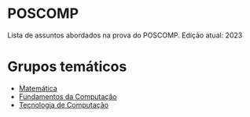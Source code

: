 # POSCOMP

Lista de assuntos abordados na prova do POSCOMP. Edição atual: 2023

# Grupos temáticos

- [Matemática]()
- [Fundamentos da Computação]()
- [Tecnologia de Computação]()
